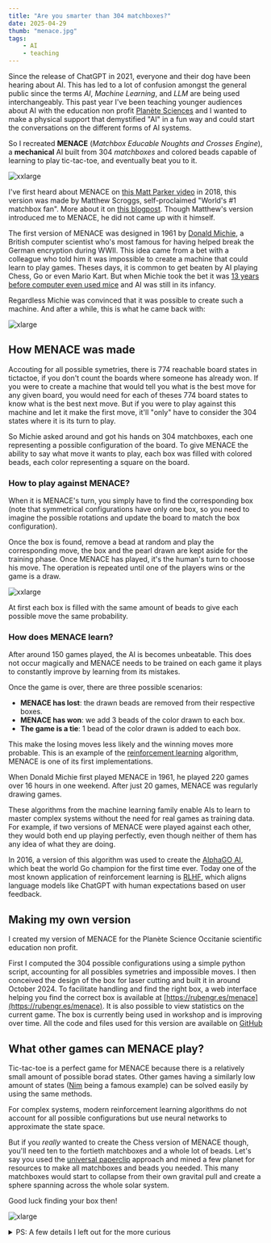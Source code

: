 ```yaml
---
title: "Are you smarter than 304 matchboxes?"
date: 2025-04-29
thumb: "menace.jpg"
tags:
    - AI
    - teaching
---
```


Since the release of ChatGPT in 2021, everyone and their dog have been hearing about AI. This has led to a lot of confusion amongst the general public since the terms *AI*, *Machine Learning*, and *LLM* are being used interchangeably. This past year I've been teaching younger audiences about AI with the education non profit [Planète Sciences](https://www.planete-sciences.org/occitanie/web/) and I wanted to make a physical support that demystified "AI" in a fun way and could start the conversations on the different forms of AI systems.

So I recreated **MENACE** (*Matchbox Educable Noughts and Crosses Engine*), a **mechanical** AI built from 304 *matchboxes* and colored beads capable of learning to play tic-tac-toe, and eventually beat you to it.

![xxlarge](/blog/assets/img/menace_rgres.png)

I've first heard about MENACE on [this Matt Parker video](https://www.youtube.com/watch?v=R9c-_neaxeU) in 2018, this version was made by Matthew Scroggs, self-proclaimed "World's #1 matchbox fan". More about it on [this blogpost](https://www.mscroggs.co.uk/blog/19). Though Matthew's version introduced me to MENACE, he did not came up with it himself.

The first version of MENACE was designed in 1961 by [Donald Michie](https://fr.wikipedia.org/wiki/Donald_Michie), a British computer scientist who's most famous for having helped break the German encryption during WWII. This idea came from a bet with a colleague who told him it was impossible to create a machine that could learn to play games. Theses days, it is common to get beaten by AI playing Chess, Go or even Mario Kart. But when Michie took the bet it was [13 years before computer even used mice](https://en.wikipedia.org/wiki/Xerox_Alto) and AI was still in its infancy.  

Regardless Michie was convinced that it was possible to create such a machine. And after a while, this is what he came back with:

![xlarge](/blog/assets/img/menace_original.jpg)

## How MENACE was made

Accouting for all possible symetries, there is 774 reachable board states in tictactoe, if you don't count the boards where someone has already won. If you were to create a machine that would tell you what is the best move for any given board, you would need for each of theses 774 board states to know what is the best next move. But if you were to play against this machine and let it make the first move, it'll "only" have to consider the 304 states where it is its turn to play.

So Michie asked around and got his hands on 304 matchboxes, each one representing a possible configuration of the board. To give MENACE the ability to say what move it wants to play, each box was filled with colored beads, each color representing a square on the board.

### How to play against MENACE?

When it is MENACE's turn, you simply have to find the corresponding box (note that symmetrical configurations have only one box, so you need to imagine the possible rotations and update the board to match the box configuration).

Once the box is found, remove a bead at random and play the corresponding move, the box and the pearl drawn are kept aside for the training phase. Once MENACE has played, it's the human's turn to choose his move. The operation is repeated until one of the players wins or the game is a draw.

![xxlarge](/blog/assets/img/menace_diagram.jpg)

At first each box is filled with the same amount of beads to give each possible move the same probability.

### How does MENACE learn?

After around 150 games played, the AI is becomes unbeatable. This does not occur magically and MENACE needs to be trained on each game it plays to constantly improve by learning from its mistakes.

Once the game is over, there are three possible scenarios:
- **MENACE has lost**: the drawn beads are removed from their respective boxes.
- **MENACE has won**: we add 3 beads of the color drawn to each box.
- **The game is a tie**: 1 bead of the color drawn is added to each box.

This make the losing moves less likely and the winning moves more probable. This is an example of the [reinforcement learning](https://en.wikipedia.org/wiki/Reinforcement_learning) algorithm, MENACE is one of its first implementations.

When Donald Michie first played MENACE in 1961, he played 220 games over 16 hours in one weekend. After just 20 games, MENACE was regularly drawing games.

These algorithms from the machine learning family enable AIs to learn to master complex systems without the need for real games as training data. For example, if two versions of MENACE were played against each other, they would both end up playing perfectly, even though neither of them has any idea of what they are doing.

In 2016, a version of this algorithm was used to create the [AlphaGO AI](https://en.wikipedia.org/wiki/AlphaGo), which beat the world Go champion for the first time ever. Today one of the most known application of reinforcement learning is [RLHF](https://en.wikipedia.org/wiki/Reinforcement_learning_from_human_feedback), which aligns language models like ChatGPT with human expectations based on user feedback.

## Making my own version

I created my version of MENACE for the Planète Science Occitanie scientific education non profit.

First I computed the 304 possible configurations using a simple python script, accounting for all possibles symetries and impossible moves. I then conceived the design of the box for laser cutting and built it in around October 2024. To facilitate handling and find the right box, a web interface helping you find the correct box is available at [https://rubengr.es/menace](https://rubengr.es/menace). It is also possible to view statistics on the current game. The box is currently being used in workshop and is improving over time. All the code and files used for this version are available on [GitHub](https://github.com/RubenGres/menace)

## What other games can MENACE play?

Tic-tac-toe is a perfect game for MENACE because there is a relatively small amount of possible borad states. Other games having a similarly low amount of states ([Nim](https://en.wikipedia.org/wiki/Nim) being a famous example) can be solved easily by using the same methods.

For complex systems, modern reinforcement learning algorithms do not account for all possible configurations but use neural networks to approximate the state space.

But if you *really* wanted to create the Chess version of MENACE though, you'll need ten to the fortieth matchboxes and a whole lot of beads. Let's say you used the [universal paperclip](https://www.decisionproblem.com/paperclips/) approach and mined a few planet for resources to make all matchboxes and beads you needed. This many  matchboxes would start to collapse from their own gravital pull and create a sphere spanning across the whole solar system.

Good luck finding your box then!

![xlarge](/blog/assets/img/menace_drawing.jpg)

<details>
  <summary>PS: A few details I left out for the more curious</summary>
  
    After a few games, some boxes may be empty. If an empty box is found, MENACE gives up. It's possible that the first box empties quickly, so we'll have to reset the first boxes with more beads to give it more time to learn.

    Before training, 4 beads of each color are placed in the first box. This is followed by three beads in the third-shot box, two in the fifth-shot box and a single bead in the last-shot box. This makes it possible to reward or punish the last moves more strongly, as they have a greater effect on the outcome of the game.
</details>

